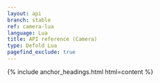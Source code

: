 ```yaml
---
layout: api
branch: stable
ref: camera-lua
language: Lua
title: API reference (Camera)
type: Defold Lua
pagefind_exclude: true
---
```

{% include anchor_headings.html html=content %}